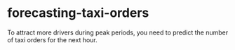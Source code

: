 # forecasting-taxi-orders
To attract more drivers during peak periods, you need 
to predict the number of taxi orders for the next hour.
